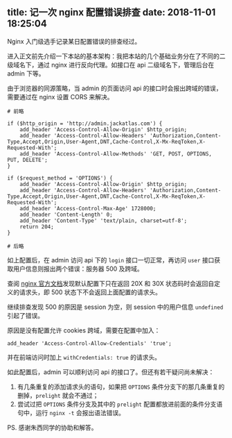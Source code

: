 title: 记一次 nginx 配置错误排查
date: 2018-11-01 18:25:04
---

Nginx 入门级选手记录某日配置错误的排查经过。

<!-- more -->

进入正文前先介绍一下本站的基本架构：我把本站的几个基础业务分在了不同的二级域名下，通过 nginx 进行反向代理。如接口在 api 二级域名下，管理后台在 admin 下等。

由于浏览器的同源策略，当 admin 的页面访问 api 的接口时会报出跨域的错误，需要通过在 nginx 设置 CORS 来解决。

```
# 前略

if ($http_origin = 'http://admin.jackatlas.com') {
    add_header 'Access-Control-Allow-Origin' $http_origin;
    add_header 'Access-Control-Allow-Headers' 'Authorization,Content-Type,Accept,Origin,User-Agent,DNT,Cache-Control,X-Mx-ReqToken,X-Requested-With';
    add_header 'Access-Control-Allow-Methods' 'GET, POST, OPTIONS, PUT, DELETE';
}

if ($request_method = 'OPTIONS') {
    add_header 'Access-Control-Allow-Origin' $http_origin;
    add_header 'Access-Control-Allow-Headers' 'Authorization,Content-Type,Accept,Origin,User-Agent,DNT,Cache-Control,X-Mx-ReqToken,X-Requested-With';
    add_header 'Access-Control-Max-Age' 1728000;
    add_header 'Content-Length' 0;
    add_header 'Content-Type' 'text/plain, charset=utf-8';
    return 204;
}

# 后略
```

如上配置后，在 admin 访问 api 下的 `login` 接口一切正常，再访问 `user` 接口获取用户信息则报出两个错误：服务器 500 及跨域。

查阅 [nginx 官方文档](https://nginx.org/en/docs/http/ngx_http_headers_module.html#add_header)发现默认配置下只在返回 20X 和 30X 状态码时会返回自定义的请求头，即 500 状态下不会返回上面配置的请求头。

继续排查发现 500 的原因是 session 为空，则 session 中的用户信息 `undefined` 引起了错误。

原因是没有配置允许 cookies 跨域，需要在配置中加入：

```
add_header 'Access-Control-Allow-Credentials' 'true';
```

并在前端访问时加上 `withCredentials: true` 的请求头。

如此配置后，admin 可以顺利访问 api 的接口了。但还有若干疑问尚未解决：

1. 有几条重复的添加请求头的语句，如果把 `OPTIONS` 条件分支下的那几条重复的删掉，`prelight` 就会不通过；
2. 尝试过把 `OPTIONS` 条件分支及其中的 `prelight` 配置都放进前面的条件分支语句中，运行 `nginx -t` 会报出语法错误。

PS. 感谢朱西同学的协助和解答。
